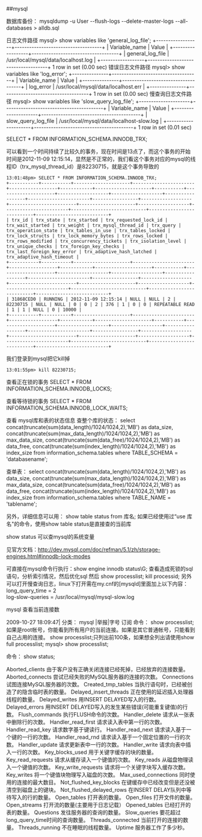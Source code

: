 ##mysql

数据库备份：
mysqldump -u User --flush-logs --delete-master-logs --all-databases > alldb.sql

日志文件路径
mysql> show variables like 'general_log_file';
+------------------+------------------------------------+
| Variable_name    | Value                              |
+------------------+------------------------------------+
| general_log_file | /usr/local/mysql/data/localhost.log |
+------------------+------------------------------------+
1 row in set (0.00 sec)
错误日志文件路径
mysql> show variables like 'log_error';
+---------------+------------------------------------+
| Variable_name | Value                              |
+---------------+------------------------------------+
| log_error     | /usr/local/mysql/data/localhost.err |
+---------------+------------------------------------+
1 row in set (0.00 sec)
慢查询日志文件路径
mysql> show variables like 'slow_query_log_file';
+---------------------+-----------------------------------------+
| Variable_name       | Value                                   |
+---------------------+-----------------------------------------+
| slow_query_log_file | /usr/local/mysql/data/localhost-slow.log |
+---------------------+-----------------------------------------+
1 row in set (0.01 sec)




SELECT * FROM INFORMATION_SCHEMA.INNODB_TRX; 

可以看到一个时间持续了比较久的事务，现在时间是13点了，而这个事务的开始时间是2012-11-09 12:15:14，显然是不正常的，我们看这个事务对应的mysql的线程ID（trx_mysql_thread_id）是82230715，就是这个事务导致的 

    13:01:48pm> SELECT * FROM INFORMATION_SCHEMA.INNODB_TRX;
    +-----------+-----------+---------------------+-----------------------+------------------+------------+---------------------+-----------+---------------------+-------------------+-------------------+------------------+-----------------------+-----------------+-------------------+-------------------------+---------------------+-------------------+------------------------+----------------------------+---------------------------+---------------------------+
    | trx_id | trx_state | trx_started | trx_requested_lock_id | trx_wait_started | trx_weight | trx_mysql_thread_id | trx_query | trx_operation_state | trx_tables_in_use | trx_tables_locked | trx_lock_structs | trx_lock_memory_bytes | trx_rows_locked | trx_rows_modified | trx_concurrency_tickets | trx_isolation_level | trx_unique_checks | trx_foreign_key_checks | trx_last_foreign_key_error | trx_adaptive_hash_latched | trx_adaptive_hash_timeout |
    +-----------+-----------+---------------------+-----------------------+------------------+------------+---------------------+-----------+---------------------+-------------------+-------------------+------------------+-----------------------+-----------------+-------------------+-------------------------+---------------------+-------------------+------------------------+----------------------------+---------------------------+---------------------------+
    | 31868CED0 | RUNNING | 2012-11-09 12:15:14 | NULL | NULL | 2 | 82230715 | NULL | NULL | 0 | 0 | 2 | 376 | 1 | 0 | 0 | REPEATABLE READ | 1 | 1 | NULL | 0 | 10000 |
    +-----------+-----------+---------------------+-----------------------+------------------+------------+---------------------+-----------+---------------------+-------------------+-------------------+------------------+-----------------------+-----------------+-------------------+-------------------------+---------------------+-------------------+------------------------+----------------------------+---------------------------+---------------------------+

我们登录到mysql把它kill掉

    13:01:55pm> kill 82230715;



查看正在锁的事务
SELECT * FROM INFORMATION_SCHEMA.INNODB_LOCKS;  
 
查看等待锁的事务
SELECT * FROM INFORMATION_SCHEMA.INNODB_LOCK_WAITS; 



查看 mysql库和表的状态信息
查整个库的状态：
select concat(truncate(sum(data_length)/1024/1024,2),'MB') as data_size,
concat(truncate(sum(max_data_length)/1024/1024,2),'MB') as max_data_size,
concat(truncate(sum(data_free)/1024/1024,2),'MB') as data_free,
concat(truncate(sum(index_length)/1024/1024,2),'MB') as index_size
from information_schema.tables where TABLE_SCHEMA = 'databasename';

查单表：
select concat(truncate(sum(data_length)/1024/1024,2),'MB') as data_size,
concat(truncate(sum(max_data_length)/1024/1024,2),'MB') as max_data_size,
concat(truncate(sum(data_free)/1024/1024,2),'MB') as data_free,
concat(truncate(sum(index_length)/1024/1024,2),'MB') as index_size
from information_schema.tables where TABLE_NAME = 'tablename';
 
另外，详细信息可以用：
show table status from 库名;
如果已经使用过“use 库名"的命令，使用show table status是直接查的当前库
 
show status
可以查mysql的系统变量


见官方文档：http://dev.mysql.com/doc/refman/5.1/zh/storage-engines.html#innodb-lock-modes 

可直接在mysql命令行执行：show engine innodb status\G; 
查看造成死锁的sql语句，分析索引情况，然后优化sql 
然后 
show processlist; 
kill processid; 
另外可以打开慢查询日志，linux下打开需在my.cnf的[mysqld]里面加上以下内容： 
long_query_time = 2   
log-slow-queries = /usr/local/mysql/mysql-slow.log






mysql 查看当前连接数  

2009-10-27 18:09:47|  分类： mysql |举报|字号 订阅
命令： show processlist; 
如果是root帐号，你能看到所有用户的当前连接。如果是其它普通帐号，只能看到自己占用的连接。 
show processlist;只列出前100条，如果想全列出请使用show full processlist; 
mysql> show processlist;

命令： show status;

Aborted_clients 由于客户没有正确关闭连接已经死掉，已经放弃的连接数量。 
Aborted_connects 尝试已经失败的MySQL服务器的连接的次数。 
Connections 试图连接MySQL服务器的次数。 
Created_tmp_tables 当执行语句时，已经被创造了的隐含临时表的数量。 
Delayed_insert_threads 正在使用的延迟插入处理器线程的数量。 
Delayed_writes 用INSERT DELAYED写入的行数。 
Delayed_errors 用INSERT DELAYED写入的发生某些错误(可能重复键值)的行数。 
Flush_commands 执行FLUSH命令的次数。 
Handler_delete 请求从一张表中删除行的次数。 
Handler_read_first 请求读入表中第一行的次数。 
Handler_read_key 请求数字基于键读行。 
Handler_read_next 请求读入基于一个键的一行的次数。 
Handler_read_rnd 请求读入基于一个固定位置的一行的次数。 
Handler_update 请求更新表中一行的次数。 
Handler_write 请求向表中插入一行的次数。 
Key_blocks_used 用于关键字缓存的块的数量。 
Key_read_requests 请求从缓存读入一个键值的次数。 
Key_reads 从磁盘物理读入一个键值的次数。 
Key_write_requests 请求将一个关键字块写入缓存次数。 
Key_writes 将一个键值块物理写入磁盘的次数。 
Max_used_connections 同时使用的连接的最大数目。 
Not_flushed_key_blocks 在键缓存中已经改变但是还没被清空到磁盘上的键块。 
Not_flushed_delayed_rows 在INSERT DELAY队列中等待写入的行的数量。 
Open_tables 打开表的数量。 
Open_files 打开文件的数量。 
Open_streams 打开流的数量(主要用于日志记载） 
Opened_tables 已经打开的表的数量。 
Questions 发往服务器的查询的数量。 
Slow_queries 要花超过long_query_time时间的查询数量。 
Threads_connected 当前打开的连接的数量。 
Threads_running 不在睡眠的线程数量。 
Uptime 服务器工作了多少秒。